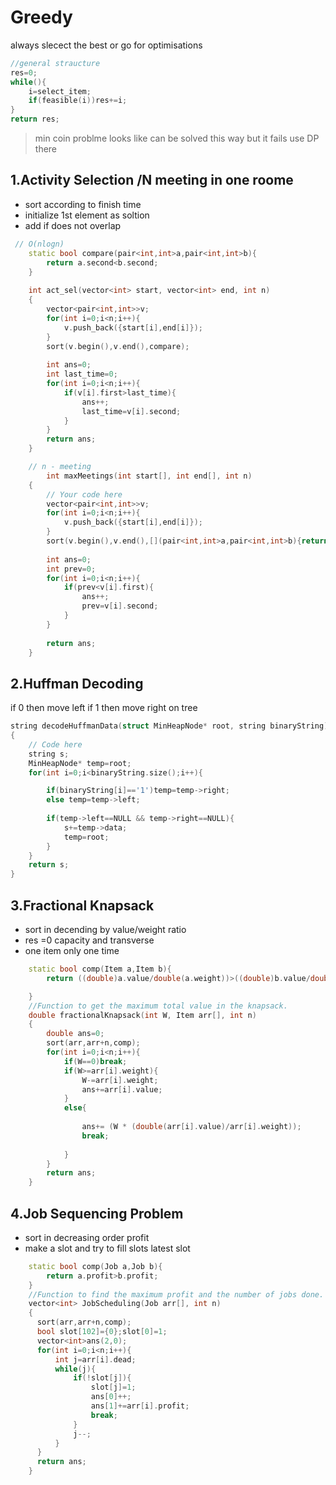 # Greedy
always slecect the best or go for optimisations
```cpp
//general straucture 
res=0;
while(){
    i=select_item;
    if(feasible(i))res+=i;
}
return res;
```
>min coin problme looks like can be solved this way but it fails use DP there 

## 1.Activity Selection /N meeting in one roome
* sort according to finish time
* initialize 1st element as soltion
* add if does not overlap  
```cpp
 // O(nlogn)
    static bool compare(pair<int,int>a,pair<int,int>b){
        return a.second<b.second;
    }
    
    int act_sel(vector<int> start, vector<int> end, int n)
    {
        vector<pair<int,int>>v;
        for(int i=0;i<n;i++){
            v.push_back({start[i],end[i]});
        }
        sort(v.begin(),v.end(),compare);
        
        int ans=0;
        int last_time=0;
        for(int i=0;i<n;i++){
            if(v[i].first>last_time){
                ans++;
                last_time=v[i].second;
            }
        }
        return ans;
    }

    // n - meeting
        int maxMeetings(int start[], int end[], int n)
    {
        // Your code here
        vector<pair<int,int>>v;
        for(int i=0;i<n;i++){
            v.push_back({start[i],end[i]});
        }
        sort(v.begin(),v.end(),[](pair<int,int>a,pair<int,int>b){return a.second<b.second;});
        
        int ans=0;
        int prev=0;
        for(int i=0;i<n;i++){
            if(prev<v[i].first){
                ans++;
                prev=v[i].second;
            }
        }
        
        return ans;
    }
```
## 2.Huffman Decoding
if 0 then move left if 1 then move right on tree

```cpp
string decodeHuffmanData(struct MinHeapNode* root, string binaryString)
{
    // Code here
    string s;
    MinHeapNode* temp=root;
    for(int i=0;i<binaryString.size();i++){

        if(binaryString[i]=='1')temp=temp->right;
        else temp=temp->left;
        
        if(temp->left==NULL && temp->right==NULL){
            s+=temp->data;
            temp=root;
        }
    }
    return s;
}
```
## 3.Fractional Knapsack 
* sort in decending by value/weight ratio
* res =0 capacity and transverse 
* one item only one time
```cpp
    static bool comp(Item a,Item b){
        return ((double)a.value/double(a.weight))>((double)b.value/double(b.weight));

    }
    //Function to get the maximum total value in the knapsack.
    double fractionalKnapsack(int W, Item arr[], int n)
    {
        double ans=0;
        sort(arr,arr+n,comp);
        for(int i=0;i<n;i++){
            if(W==0)break;
            if(W>=arr[i].weight){
                W-=arr[i].weight;
                ans+=arr[i].value;
            }
            else{
    
                ans+= (W * (double(arr[i].value)/arr[i].weight));
                break;
                
            }
        }
        return ans;
    }
```

## 4.Job Sequencing Problem 
* sort in decreasing order profit
* make a slot and try to fill slots latest slot
```cpp
    static bool comp(Job a,Job b){
        return a.profit>b.profit;
    }
    //Function to find the maximum profit and the number of jobs done.
    vector<int> JobScheduling(Job arr[], int n) 
    { 
      sort(arr,arr+n,comp);
      bool slot[102]={0};slot[0]=1;
      vector<int>ans(2,0);
      for(int i=0;i<n;i++){
          int j=arr[i].dead;
          while(j){
              if(!slot[j]){
                  slot[j]=1;
                  ans[0]++;
                  ans[1]+=arr[i].profit;
                  break;
              }
              j--;
          }
      }
      return ans;
    } 
```